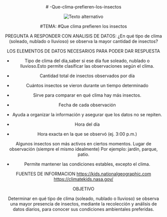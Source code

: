 <div align="center">
# -Que-clima-prefieren-los-insectos

![Texto alternativo](https://www.tipos.co/wp-content/uploads/2015/01/insectos.jpg)

#TEMA:
#Que clima prefieren los insectos

PREGUNTA A RESPONDER CON ANALISIS DE DATOS:
¿En qué tipo de clima (soleado, nublado o lluvioso) se observa la mayor cantidad de insectos?

LOS ELEMENTOS DE DATOS NECESARIOS PARA PODER DAR RESPUESTA

- Tipo de clima del día,saber si ese día fue soleado, nublado o lluvioso.Esto permite clasificar las observaciones según el clima.
  
- Cantidad total de insectos observados por día

- Cuántos insectos se vieron durante un tiempo determinado 

- Sirve para comparar en qué clima hay más insectos.

- Fecha de cada observación
  
- Ayuda a organizar la información y asegurar que los datos no se repiten.

- Hora del día

- Hora exacta en la que se observó (ej. 3:00 p.m.)

Algunos insectos son más activos en ciertos momentos.
Lugar de observación (siempre el mismo idealmente)
Por ejemplo: jardín, parque, patio.

- Permite mantener las condiciones estables, excepto el clima.

FUENTES DE INFORMACION 
https://kids.nationalgeographic.com
https://climatekids.nasa.gov/

OBJETIVO

Determinar en qué tipo de clima (soleado, nublado o lluvioso) se observa una mayor presencia de insectos, mediante la recolección y análisis de datos diarios, para conocer sus condiciones ambientales preferidas.


</div>


